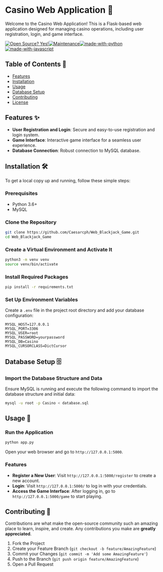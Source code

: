 # Casino Web Application 🎰

Welcome to the Casino Web Application! This is a Flask-based web application designed for managing casino operations, including user registration, login, and game interface.

[![Open Source? Yes!](https://badgen.net/badge/Open%20Source%20%3F/Yes%21/blue?icon=github)](https://github.com/Naereen/badges/)[![Maintenance](https://img.shields.io/badge/Maintained%3F-yes-green.svg)](https://GitHub.com/Naereen/StrapDown.js/graphs/commit-activity)[![made-with-python](https://img.shields.io/badge/Made%20with-Python-1f425f.svg)](https://www.python.org/)[![made-with-javascript](https://img.shields.io/badge/Made%20with-JavaScript-1f425f.svg)](https://www.javascript.com)
## Table of Contents 📑

- [Features](#features-)
- [Installation](#installation-)
- [Usage](#usage-)
- [Database Setup](#database-setup-)
- [Contributing](#contributing-)
- [License](#license-)

## Features ✨

- **User Registration and Login**: Secure and easy-to-use registration and login system.
- **Game Interface**: Interactive game interface for a seamless user experience.
- **Database Connection**: Robust connection to MySQL database.

## Installation 🛠

To get a local copy up and running, follow these simple steps:

### Prerequisites

- Python 3.6+
- MySQL

### Clone the Repository

```bash
git clone https://github.com/Caesarcph/Web_Blackjack_Game.git
cd Web_Blackjack_Game
```

### Create a Virtual Environment and Activate It

```bash
python3 -m venv venv
source venv/bin/activate
```

### Install Required Packages

```bash
pip install -r requirements.txt
```

### Set Up Environment Variables

Create a `.env` file in the project root directory and add your database configuration:

```env
MYSQL_HOST=127.0.0.1
MYSQL_PORT=3306
MYSQL_USER=root
MYSQL_PASSWORD=yourpassword
MYSQL_DB=Casino
MYSQL_CURSORCLASS=DictCursor
```

## Database Setup 🗄

### Import the Database Structure and Data

Ensure MySQL is running and execute the following command to import the database structure and initial data:

```bash
mysql -u root -p Casino < database.sql
```

## Usage 🚀

### Run the Application

```bash
python app.py
```

Open your web browser and go to `http://127.0.0.1:5000`.

### Features

- **Register a New User**: Visit `http://127.0.0.1:5000/register` to create a new account.
- **Login**: Visit `http://127.0.0.1:5000/` to log in with your credentials.
- **Access the Game Interface**: After logging in, go to `http://127.0.0.1:5000/game` to start playing.

## Contributing 🤝

Contributions are what make the open-source community such an amazing place to learn, inspire, and create. Any contributions you make are **greatly appreciated**.

1. Fork the Project
2. Create your Feature Branch (`git checkout -b feature/AmazingFeature`)
3. Commit your Changes (`git commit -m 'Add some AmazingFeature'`)
4. Push to the Branch (`git push origin feature/AmazingFeature`)
5. Open a Pull Request
